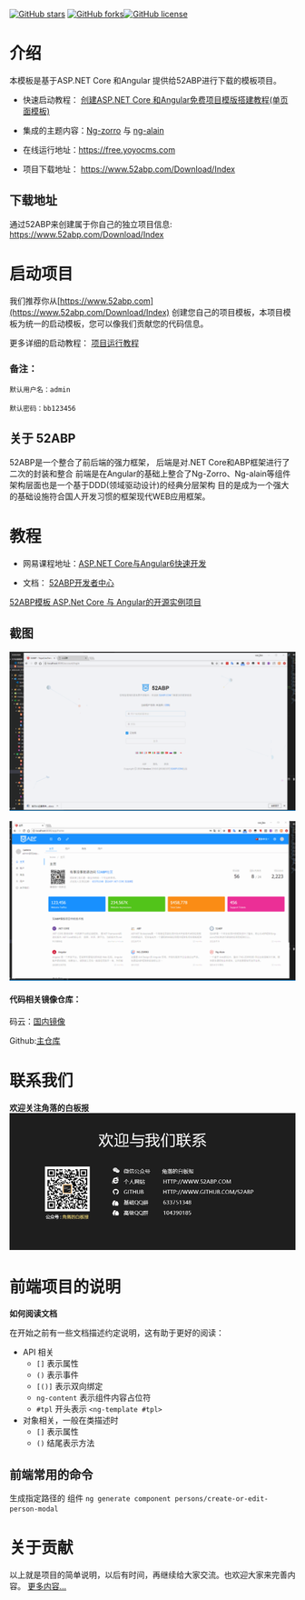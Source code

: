 

[![GitHub stars](https://img.shields.io/github/stars/52ABP/LTMCompanyNameFree.YoyoCmsTemplate.svg)](https://github.com/52ABP/LTMCompanyNameFree.YoyoCmsTemplate/stargazers)
[![GitHub forks](https://img.shields.io/github/forks/52ABP/LTMCompanyNameFree.YoyoCmsTemplate.svg?style=social)](https://github.com/52ABP/LTMCompanyNameFree.YoyoCmsTemplate/network)[![GitHub license](https://img.shields.io/github/license/52ABP/LTMCompanyNameFree.YoyoCmsTemplate.svg?style=social)](https://github.com/52ABP/LTMCompanyNameFree.YoyoCmsTemplate/blob/master/LICENSE)


# 介绍

本模板是基于ASP.NET Core 和Angular 提供给52ABP进行下载的模板项目。
- 快速启动教程： [创建ASP.NET Core 和Angular免费项目模版搭建教程(单页面模板)](https://www.52abp.com/BlogDetails/1)

- 集成的主题内容：[Ng-zorro](https://ng.ant.design) 与 [ng-alain](https://ng-alain.com)

 

- 在线运行地址：https://free.yoyocms.com
- 项目下载地址： https://www.52abp.com/Download/Index

## 下载地址

通过52ABP来创建属于你自己的独立项目信息: https://www.52abp.com/Download/Index





# 启动项目

我们推荐你从[https://www.52abp.com](https://www.52abp.com/Download/Index) 创建您自己的项目模板，本项目模板为统一的启动模板，您可以像我们贡献您的代码信息。

更多详细的启动教程：
[项目运行教程](https://www.52abp.com/Blog/BlogDetails/1)
### 备注：
```
默认用户名：admin

默认密码：bb123456
```

## 关于 52ABP 

52ABP是一个整合了前后端的强力框架，
后端是对.NET Core和ABP框架进行了二次的封装和整合
前端是在Angular的基础上整合了Ng-Zorro、Ng-alain等组件
架构层面也是一个基于DDD(领域驱动设计)的经典分层架构 目的是成为一个强大的基础设施符合国人开发习惯的框架现代WEB应用框架。




# 教程
 
- 网易课程地址：[ASP.NET Core与Angular6快速开发](https://study.163.com/provider/400000000309007/index.htm?share=2&shareId=400000000309007)
 
- 文档： [52ABP开发者中心](https://www.52abp.com/Wiki/52abp/latest/docs/Introduction)


[52ABP模板 ASP.Net Core 与 Angular的开源实例项目
](https://www.cnblogs.com/wer-ltm/p/9358478.html)


## 截图

 ![Jiaoluodebaibanbao Wechat](docs/demo-1.gif)

 ![Jiaoluodebaibanbao Wechat](docs/demo-2.gif)
 



#### 代码相关镜像仓库：

码云：[国内镜像](https://gitee.com/yoyocms/LTMCompanyNameFree.YoyoCmsTemplate)

Github:[主仓库](https://github.com/52ABP/LTMCompanyNameFree.YoyoCmsTemplate) 
# 联系我们


**欢迎关注角落的白板报**
 ![Jiaoluodebaibanbao Wechat](docs/jiaoluodebaibanbao_wechat.png)

 


# 前端项目的说明

**如何阅读文档**

在开始之前有一些文档描述约定说明，这有助于更好的阅读：

- API 相关
  - `[]` 表示属性
  - `()` 表示事件
  - `[()]` 表示双向绑定
  - `ng-content` 表示组件内容占位符
  - `#tpl` 开头表示 `<ng-template #tpl>`
- 对象相关，一般在类描述时
  - `[]` 表示属性
  - `()` 结尾表示方法
## 前端常用的命令

生成指定路径的 组件
`
  ng generate component persons/create-or-edit-person-modal
`
# 关于贡献

以上就是项目的简单说明，以后有时间，再继续给大家交流。也欢迎大家来完善内容。
[更多内容...](https://github.com/52ABP/Documents/blob/master/52ABP%E5%BC%80%E5%8F%91%E4%BA%BA%E5%91%98%E4%B8%AD%E5%BF%83/52ABP%E5%9B%A2%E9%98%9F%E6%AC%A2%E8%BF%8E%E6%82%A8%E7%9A%84%E5%88%B0%E6%9D%A5.md)